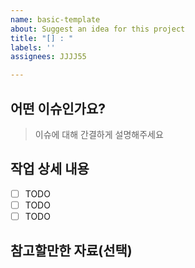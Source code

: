 ```yaml
---
name: basic-template
about: Suggest an idea for this project
title: "[] : "
labels: ''
assignees: JJJJ55

---
```


## 어떤 이슈인가요?

> 이슈에 대해 간결하게 설명해주세요

## 작업 상세 내용

- [ ] TODO
- [ ] TODO
- [ ] TODO

## 참고할만한 자료(선택)
